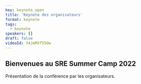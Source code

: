 ```yaml
---
key: keynote_open
title: 'Keynote des organisateurs'
format: keynote
tags:
  - keynote
speakers: []
draft: false
videoId: Y4JmMXf55Ow
---
```

Bienvenues au SRE Summer Camp 2022
---

Présentation de la conférence par les organisateurs.
